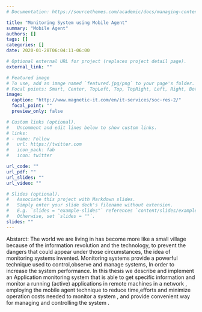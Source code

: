 ```yaml
---
# Documentation: https://sourcethemes.com/academic/docs/managing-content/

title: "Monitoring System using Mobile Agent"
summary: "Mobile Agent"
authors: []
tags: []
categories: []
date: 2020-01-28T06:04:11-06:00

# Optional external URL for project (replaces project detail page).
external_link: ""

# Featured image
# To use, add an image named `featured.jpg/png` to your page's folder.
# Focal points: Smart, Center, TopLeft, Top, TopRight, Left, Right, BottomLeft, Bottom, BottomRight.
image:
  caption: "http://www.magnetic-it.com/en/it-services/soc-res-2/"
  focal_point: ""
  preview_only: false

# Custom links (optional).
#   Uncomment and edit lines below to show custom links.
# links:
# - name: Follow
#   url: https://twitter.com
#   icon_pack: fab
#   icon: twitter

url_code: ""
url_pdf: ""
url_slides: ""
url_video: ""

# Slides (optional).
#   Associate this project with Markdown slides.
#   Simply enter your slide deck's filename without extension.
#   E.g. `slides = "example-slides"` references `content/slides/example-slides.md`.
#   Otherwise, set `slides = ""`.
slides: ""
---
```

Abstarct:
The world we are living in has become more like a small village because of the information revolution and the technology, to prevent the dangers that could appear under those circumstances, the idea of monitoring systems invented. Monitoring systems provide a powerful technique used to control,observe and manage systems, In order to increase the system performance. In this thesis we describe and implement an Application monitoring system that is able to get specific information and monitor a running (active) applications in remote machines in a network , employing the mobile agent technique to reduce time,efforts and minimize operation costs needed to monitor a system , and provide convenient way for managing and controlling the system .
